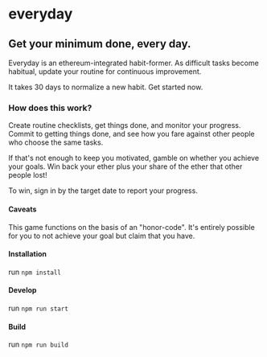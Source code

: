 # everyday

## Get your minimum done, every day.

Everyday is an ethereum-integrated habit-former. As difficult tasks become habitual, update your routine for continuous improvement.

It takes 30 days to normalize a new habit. Get started now.

### How does this work?

Create routine checklists, get things done, and monitor your progress. Commit to getting things done, and see how you fare against other people who choose the same tasks.

If that's not enough to keep you motivated, gamble on whether you achieve your goals. Win back your ether plus your share of the ether that other people lost!

To win, sign in by the target date to report your progress.

#### Caveats

This game functions on the basis of an "honor-code". It's entirely possible for you to not achieve your goal but claim that you have.

#### Installation
run `npm install`

#### Develop
run `npm run start`

#### Build
run `npm run build`

